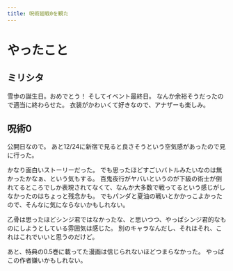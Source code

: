 ```yaml
---
title: 呪術廻戦0を観た
---
```


# やったこと

## ミリシタ

雪歩の誕生日。おめでとう！
そしてイベント最終日。
なんか余裕そうだったので適当に終わらせた。
衣装がかわいくて好きなので、アナザーも楽しみ。

## 呪術0

公開日なので。
あと12/24に新宿で見ると良さそうという空気感があったので見に行った。

かなり面白いストーリーだった。
でも思ったほどすごいバトルみたいなのは無かったかなぁ、という気もする。
百鬼夜行がヤバいというのが下級の術士が倒れてるところでしか表現されてなくて、なんか大多数で戦ってるという感じがしなかったのはちょっと残念かも。
でもパンダと夏油の戦いとかかっこよかったので、そんなに気にならないかもしれない。

乙骨は思ったほどシンジ君ではなかったな、と思いつつ、やっぱシンジ君的なものにしようとしている雰囲気は感じた。
別のキャラなんだし、それはそれ、これはこれでいいと思うのだけど。

あと、特典の0.5巻に載ってた漫画は信じられないほどつまらなかった。
やっぱこの作者嫌いかもしれない。
